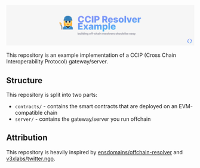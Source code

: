 ![](./_assets/_banner.png)

This repository is an example implementation of a CCIP (Cross Chain Interoperability Protocol) gateway/server.

## Structure

This repository is split into two parts:

- `contracts/` - contains the smart contracts that are deployed on an EVM-compatible chain
- `server/` - contains the gateway/server you run offchain

## Attribution

This repository is heavily inspired by [ensdomains/offchain-resolver](https://github.com/ensdomains/offchain-resolver) and [v3xlabs/twitter.ngo](https://github.com/v3xlabs/twitter.ngo).